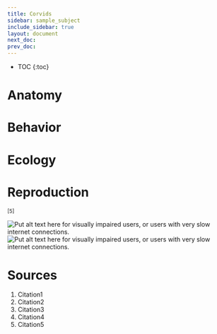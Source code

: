 ```yaml
---
title: Corvids
sidebar: sample_subject
include_sidebar: true
layout: document
next_doc: 
prev_doc: 
---
```


* TOC
{:toc}

# Anatomy

# Behavior

# Ecology

# Reproduction

<sup>[5]</sup>

<img src="/template-information-site/assets/images/sample_subject/corvid1.jpg" alt="Put alt text here for visually impaired users, or users with very slow internet connections."/>

<img src="/template-information-site/assets/images/sample_subject/corvid2.jpg" alt="Put alt text here for visually impaired users, or users with very slow internet connections."/>

# Sources

1. Citation1
2. Citation2
3. Citation3
4. Citation4
5. Citation5
